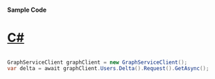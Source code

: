 #### Sample Code
# [C#](#tab/Csharp)

```C#

GraphServiceClient graphClient = new GraphServiceClient();
var delta = await graphClient.Users.Delta().Request().GetAsync();

```